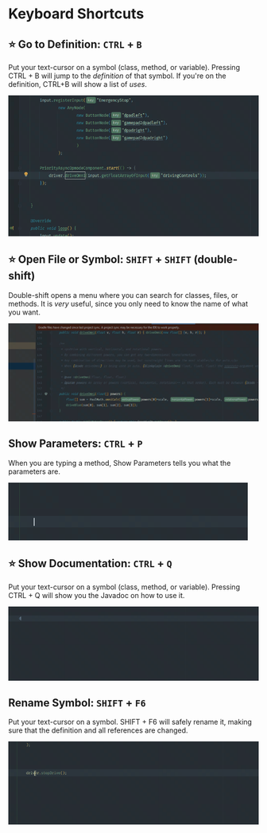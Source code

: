 # Keyboard Shortcuts

## ⭐ Go to Definition: `CTRL` + `B`

Put your text-cursor on a symbol (class, method, or variable). Pressing CTRL + B will jump to the *definition* of that symbol. If you're on the definition, CTRL+B will show a list of *uses*.

![](kb-shortcut-gifs/ctrl-b.gif)

## ⭐ Open File or Symbol: `SHIFT` + `SHIFT` (double-shift)

Double-shift opens a menu where you can search for classes, files, or methods. It is *very* useful, since you only need to know the name of what you want.

![](kb-shortcut-gifs/shift-shift.gif)

## Show Parameters: `CTRL` + `P`

When you are typing a method, Show Parameters tells you what the parameters are.

![](kb-shortcut-gifs/ctrl-p.gif)

## ⭐ Show Documentation: `CTRL` + `Q`

Put your text-cursor on a symbol (class, method, or variable). Pressing CTRL + Q will show you the Javadoc on how to use it.

![](kb-shortcut-gifs/ctrl-q.gif)

## Rename Symbol: `SHIFT` + `F6`

Put your text-cursor on a symbol. SHIFT + F6 will safely rename it, making sure that the definition and all references are changed.

![](kb-shortcut-gifs/shift-f6.gif)